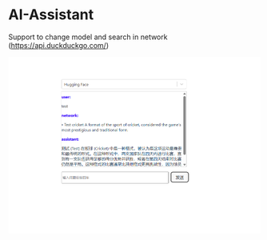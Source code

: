 # AI-Assistant
Support to change model and search in network (https://api.duckduckgo.com/)

![alt text](./resource/image.png)
